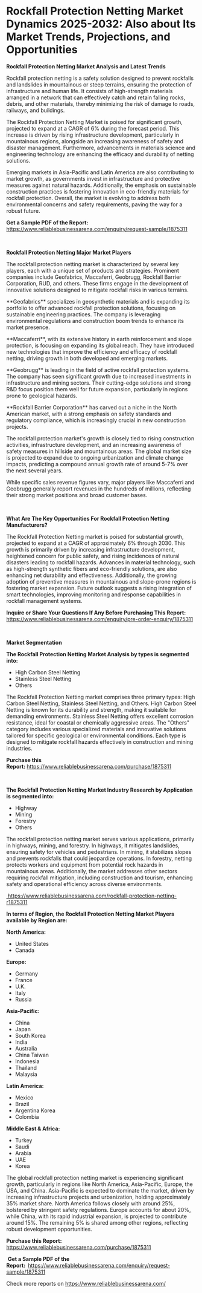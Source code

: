 <p><h1>Rockfall Protection Netting Market Dynamics 2025-2032: Also about Its Market Trends, Projections, and Opportunities</h1></p><p><strong>Rockfall Protection Netting Market Analysis and Latest Trends</strong></p>
<p><p>Rockfall protection netting is a safety solution designed to prevent rockfalls and landslides in mountainous or steep terrains, ensuring the protection of infrastructure and human life. It consists of high-strength materials arranged in a network that can effectively catch and retain falling rocks, debris, and other materials, thereby minimizing the risk of damage to roads, railways, and buildings.</p><p>The Rockfall Protection Netting Market is poised for significant growth, projected to expand at a CAGR of 6% during the forecast period. This increase is driven by rising infrastructure development, particularly in mountainous regions, alongside an increasing awareness of safety and disaster management. Furthermore, advancements in materials science and engineering technology are enhancing the efficacy and durability of netting solutions. </p><p>Emerging markets in Asia-Pacific and Latin America are also contributing to market growth, as governments invest in infrastructure and protective measures against natural hazards. Additionally, the emphasis on sustainable construction practices is fostering innovation in eco-friendly materials for rockfall protection. Overall, the market is evolving to address both environmental concerns and safety requirements, paving the way for a robust future.</p></p>
<p><strong>Get a Sample PDF of the Report:&nbsp;</strong> <a href="https://www.reliablebusinessarena.com/enquiry/request-sample/1875311?utm_campaign=3569&utm_medium=2&utm_source=Github&utm_content=ia&utm_term=02042025&utm_id=rockfall-protection-netting">https://www.reliablebusinessarena.com/enquiry/request-sample/1875311</a></p>
<p>&nbsp;</p>
<p><strong>Rockfall Protection Netting Major Market Players</strong></p>
<p><p>The rockfall protection netting market is characterized by several key players, each with a unique set of products and strategies. Prominent companies include Geofabrics, Maccaferri, Geobrugg, Rockfall Barrier Corporation, RUD, and others. These firms engage in the development of innovative solutions designed to mitigate rockfall risks in various terrains.</p><p>**Geofabrics** specializes in geosynthetic materials and is expanding its portfolio to offer advanced rockfall protection solutions, focusing on sustainable engineering practices. The company is leveraging environmental regulations and construction boom trends to enhance its market presence.</p><p>**Maccaferri**, with its extensive history in earth reinforcement and slope protection, is focusing on expanding its global reach. They have introduced new technologies that improve the efficiency and efficacy of rockfall netting, driving growth in both developed and emerging markets.</p><p>**Geobrugg** is leading in the field of active rockfall protection systems. The company has seen significant growth due to increased investments in infrastructure and mining sectors. Their cutting-edge solutions and strong R&D focus position them well for future expansion, particularly in regions prone to geological hazards.</p><p>**Rockfall Barrier Corporation** has carved out a niche in the North American market, with a strong emphasis on safety standards and regulatory compliance, which is increasingly crucial in new construction projects.</p><p>The rockfall protection market's growth is closely tied to rising construction activities, infrastructure development, and an increasing awareness of safety measures in hillside and mountainous areas. The global market size is projected to expand due to ongoing urbanization and climate change impacts, predicting a compound annual growth rate of around 5-7% over the next several years.</p><p>While specific sales revenue figures vary, major players like Maccaferri and Geobrugg generally report revenues in the hundreds of millions, reflecting their strong market positions and broad customer bases.</p></p>
<p>&nbsp;</p>
<p><strong>What Are The Key Opportunities For Rockfall Protection Netting Manufacturers?</strong></p>
<p><p>The Rockfall Protection Netting market is poised for substantial growth, projected to expand at a CAGR of approximately 6% through 2030. This growth is primarily driven by increasing infrastructure development, heightened concern for public safety, and rising incidences of natural disasters leading to rockfall hazards. Advances in material technology, such as high-strength synthetic fibers and eco-friendly solutions, are also enhancing net durability and effectiveness. Additionally, the growing adoption of preventive measures in mountainous and slope-prone regions is fostering market expansion. Future outlook suggests a rising integration of smart technologies, improving monitoring and response capabilities in rockfall management systems.</p></p>
<p><strong>Inquire or Share Your Questions If Any Before Purchasing This Report:</strong> <a href="https://www.reliablebusinessarena.com/enquiry/pre-order-enquiry/1875311?utm_campaign=3569&utm_medium=2&utm_source=Github&utm_content=ia&utm_term=02042025&utm_id=rockfall-protection-netting">https://www.reliablebusinessarena.com/enquiry/pre-order-enquiry/1875311</a></p>
<p>&nbsp;</p>
<p><strong>Market Segmentation</strong></p>
<p><strong>The Rockfall Protection Netting Market Analysis by types is segmented into:</strong></p>
<p><ul><li>High Carbon Steel Netting</li><li>Stainless Steel Netting</li><li>Others</li></ul></p>
<p><p>The Rockfall Protection Netting market comprises three primary types: High Carbon Steel Netting, Stainless Steel Netting, and Others. High Carbon Steel Netting is known for its durability and strength, making it suitable for demanding environments. Stainless Steel Netting offers excellent corrosion resistance, ideal for coastal or chemically aggressive areas. The "Others" category includes various specialized materials and innovative solutions tailored for specific geological or environmental conditions. Each type is designed to mitigate rockfall hazards effectively in construction and mining industries.</p></p>
<p><strong>Purchase this Report:&nbsp;</strong><a href="https://www.reliablebusinessarena.com/purchase/1875311?utm_campaign=3569&utm_medium=2&utm_source=Github&utm_content=ia&utm_term=02042025&utm_id=rockfall-protection-netting">https://www.reliablebusinessarena.com/purchase/1875311</a></p>
<p>&nbsp;</p>
<p><strong>The Rockfall Protection Netting Market Industry Research by Application is segmented into:</strong></p>
<p><ul><li>Highway</li><li>Mining</li><li>Forestry</li><li>Others</li></ul></p>
<p><p>The rockfall protection netting market serves various applications, primarily in highways, mining, and forestry. In highways, it mitigates landslides, ensuring safety for vehicles and pedestrians. In mining, it stabilizes slopes and prevents rockfalls that could jeopardize operations. In forestry, netting protects workers and equipment from potential rock hazards in mountainous areas. Additionally, the market addresses other sectors requiring rockfall mitigation, including construction and tourism, enhancing safety and operational efficiency across diverse environments.</p></p>
<p><a href="https://www.reliablebusinessarena.com/rockfall-protection-netting-r1875311?utm_campaign=3569&utm_medium=2&utm_source=Github&utm_content=ia&utm_term=02042025&utm_id=rockfall-protection-netting">&nbsp;https://www.reliablebusinessarena.com/rockfall-protection-netting-r1875311</a></p>
<p><strong>In terms of Region, the Rockfall Protection Netting Market Players available by Region are:</strong></p>
<p>
    <p> <strong> North America: </strong>
        <ul>
            <li>United States</li>
            <li>Canada</li>
        </ul>
        </p> 
    <p> <strong> Europe: </strong>
        <ul>
            <li>Germany</li>
            <li>France</li>
            <li>U.K.</li>
            <li>Italy</li>
            <li>Russia</li>
        </ul>
        </p> 
    <p> <strong> Asia-Pacific: </strong>
        <ul>
            <li>China</li>
            <li>Japan</li>
            <li>South Korea</li>
            <li>India</li>
            <li>Australia</li>
            <li>China Taiwan</li>
            <li>Indonesia</li>
            <li>Thailand</li>
            <li>Malaysia</li>
        </ul>
        </p> 
    <p> <strong> Latin America: </strong>
        <ul>
            <li>Mexico</li>
            <li>Brazil</li>
            <li>Argentina Korea</li>
            <li>Colombia</li>
        </ul>
        </p> 
    <p> <strong> Middle East & Africa: </strong>
        <ul>
            <li>Turkey</li>
            <li>Saudi</li>
            <li>Arabia</li>
            <li>UAE</li>
            <li>Korea</li>
        </ul>
    </p>
    </p>
<p><p>The global rockfall protection netting market is experiencing significant growth, particularly in regions like North America, Asia-Pacific, Europe, the USA, and China. Asia-Pacific is expected to dominate the market, driven by increasing infrastructure projects and urbanization, holding approximately 35% market share. North America follows closely with around 25%, bolstered by stringent safety regulations. Europe accounts for about 20%, while China, with its rapid industrial expansion, is projected to contribute around 15%. The remaining 5% is shared among other regions, reflecting robust development opportunities.</p></p>
<p><strong>Purchase this Report: </strong><a href="https://www.reliablebusinessarena.com/purchase/1875311?utm_campaign=3569&utm_medium=2&utm_source=Github&utm_content=ia&utm_term=02042025&utm_id=rockfall-protection-netting">https://www.reliablebusinessarena.com/purchase/1875311</a></p>
<p>&nbsp;<strong>Get a Sample PDF of the Report:&nbsp;&nbsp;</strong><a href="https://www.reliablebusinessarena.com/enquiry/request-sample/1875311?utm_campaign=3569&utm_medium=2&utm_source=Github&utm_content=ia&utm_term=02042025&utm_id=rockfall-protection-netting">https://www.reliablebusinessarena.com/enquiry/request-sample/1875311</a></p>
<p><strong></strong></p>
<p>Check more reports on <a href="https://www.reliablebusinessarena.com/?utm_campaign=3569&utm_medium=2&utm_source=Github&utm_content=ia&utm_term=02042025&utm_id=rockfall-protection-netting">https://www.reliablebusinessarena.com/</a></p>